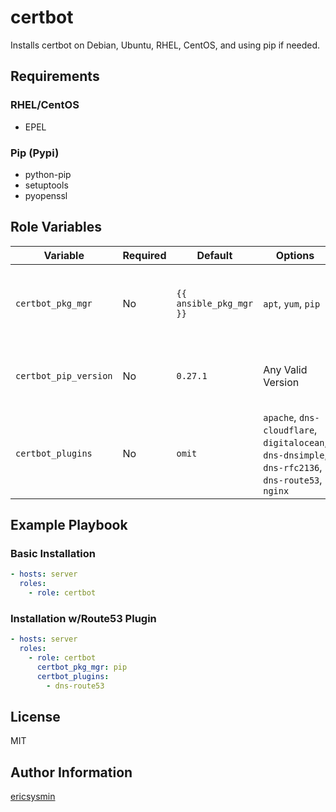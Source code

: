 # certbot

Installs certbot on Debian, Ubuntu, RHEL, CentOS, and using pip if needed.

## Requirements

### RHEL/CentOS

-   EPEL

### Pip (Pypi)

-   python-pip
-   setuptools
-   pyopenssl

## Role Variables

| Variable              | Required | Default                 | Options                                                                                           | Comments                                                   |
| --------------------- | -------- | ----------------------- | ------------------------------------------------------------------------------------------------- | ---------------------------------------------------------- |
| `certbot_pkg_mgr`     | No       | `{{ ansible_pkg_mgr }}` | `apt`, `yum`, `pip`                                                                               | The package manager used to install certbot                |
| `certbot_pip_version` | No       | `0.27.1`                | Any Valid Version                                                                                 | The version of the certbot pip packages                    |
| `certbot_plugins`     | No       | `omit`                  | `apache`, `dns-cloudflare`, `digitalocean`, `dns-dnsimple`, `dns-rfc2136`, `dns-route53`, `nginx` | Specified as a list allows installation of certbot plugins |

## Example Playbook

### Basic Installation

```yaml
- hosts: server
  roles:
    - role: certbot
```

### Installation w/Route53 Plugin

```yaml
- hosts: server
  roles:
    - role: certbot
      certbot_pkg_mgr: pip
      certbot_plugins:
        - dns-route53
```

## License

MIT

## Author Information

[ericsysmin](https://ericsysmin.com)
